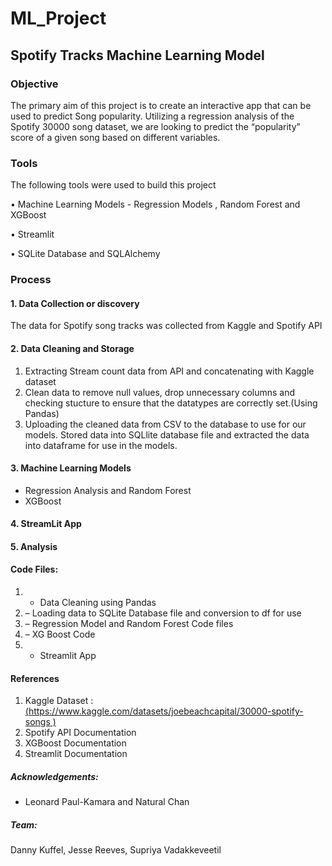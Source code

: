 # ML_Project

## Spotify Tracks Machine Learning Model

### Objective

The primary aim of this project is to create an interactive app that can be used to predict Song popularity. Utilizing a regression analysis of the Spotify 30000 song dataset, we are looking to predict the “popularity” score of a given song based on different variables.

### Tools
The following tools were used to build this project

•	Machine Learning Models - Regression Models , Random Forest and XGBoost

•	Streamlit

•	SQLite Database and SQLAlchemy

### Process
#### 1. Data Collection or discovery
The data for Spotify song tracks was collected from Kaggle and Spotify API

#### 2. Data Cleaning and Storage
1. Extracting Stream count data from API and concatenating with Kaggle dataset
2. Clean data to remove null values, drop unnecessary columns and checking stucture to ensure that the datatypes are correctly set.(Using Pandas)
3. Uploading the cleaned data from CSV to the database to use for our models. Stored data into SQLlite database file and extracted the data into dataframe for use in the models.

#### 3. Machine Learning Models
-	Regression Analysis and Random Forest
-	XGBoost 

#### 4. StreamLit App

#### 5. Analysis 

#### Code Files:
1.   - Data Cleaning using Pandas
2.	 – Loading data to SQLite Database file and conversion to df for use
3.	 – Regression Model and Random Forest Code files
4.	 – XG Boost Code
5.	 - Streamlit App

#### References
1. Kaggle Dataset : [(https://www.kaggle.com/datasets/joebeachcapital/30000-spotify-songs )](https://www.kaggle.com/datasets/joebeachcapital/30000-spotify-songs )
2. Spotify API Documentation
3. XGBoost Documentation
4. Streamlit Documentation

##### Acknowledgements:
- Leonard Paul-Kamara and Natural Chan

##### Team:
Danny Kuffel, Jesse Reeves, Supriya Vadakkeveetil
